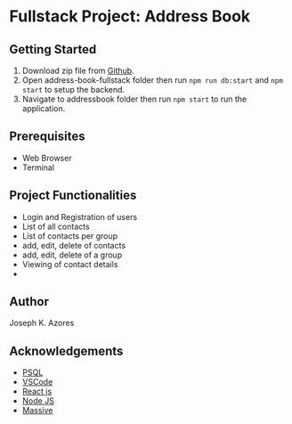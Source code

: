 # Fullstack Project: Address Book

## Getting Started

1. Download zip file from [Github](https://github.com/josephazores/address-book-fullstack).
2. Open address-book-fullstack folder then run `npm run db:start` and `npm start` to setup the backend.
3. Navigate to addressbook folder then run `npm start` to run the application.

## Prerequisites

- Web Browser
- Terminal

## Project Functionalities

- Login and Registration of users
- List of all contacts
- List of contacts per group
- add, edit, delete of contacts
- add, edit, delete of a group
- Viewing of contact details
-

## Author

Joseph K. Azores

## Acknowledgements

- [PSQL](https://www.postgresql.org/)
- [VSCode](https://code.visualstudio.com/)
- [React js](https://reactjs.org/)
- [Node JS](https://nodejs.org/en/)
- [Massive](https://massivejs.org/)
